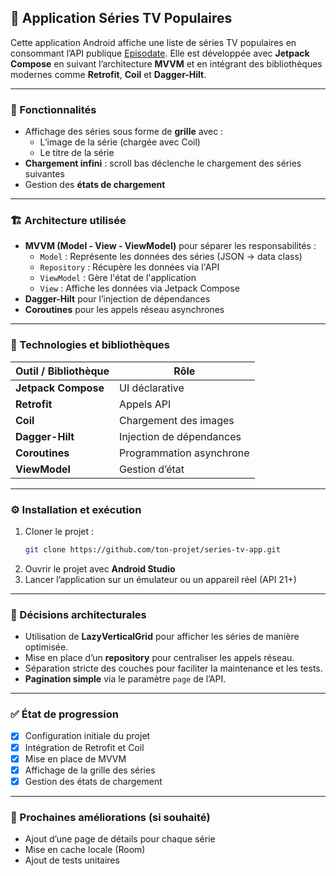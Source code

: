 
## 📱 Application Séries TV Populaires

Cette application Android affiche une liste de séries TV populaires en consommant l’API publique [Episodate](https://www.episodate.com/api). Elle est développée avec **Jetpack Compose** en suivant l’architecture **MVVM** et en intégrant des bibliothèques modernes comme **Retrofit**, **Coil** et **Dagger-Hilt**.

---

### 🚀 Fonctionnalités

- Affichage des séries sous forme de **grille** avec :
  - L’image de la série (chargée avec Coil)
  - Le titre de la série
- **Chargement infini** : scroll bas déclenche le chargement des séries suivantes
- Gestion des **états de chargement**

---

### 🏗️ Architecture utilisée

- **MVVM (Model - View - ViewModel)** pour séparer les responsabilités :
  - `Model` : Représente les données des séries (JSON → data class)
  - `Repository` : Récupère les données via l'API
  - `ViewModel` : Gère l'état de l'application
  - `View` : Affiche les données via Jetpack Compose
- **Dagger-Hilt** pour l’injection de dépendances
- **Coroutines** pour les appels réseau asynchrones

---

### 🧰 Technologies et bibliothèques

| Outil / Bibliothèque | Rôle                     |
| -------------------- | ------------------------ |
| **Jetpack Compose**  | UI déclarative           |
| **Retrofit**         | Appels API               |
| **Coil**             | Chargement des images    |
| **Dagger-Hilt**      | Injection de dépendances |
| **Coroutines**       | Programmation asynchrone |
| **ViewModel**        | Gestion d’état           |

---

### ⚙️ Installation et exécution

1. Cloner le projet :
   ```bash
   git clone https://github.com/ton-projet/series-tv-app.git
   ```
2. Ouvrir le projet avec **Android Studio**
3. Lancer l’application sur un émulateur ou un appareil réel (API 21+)

---

### 📀 Décisions architecturales

- Utilisation de **LazyVerticalGrid** pour afficher les séries de manière optimisée.
- Mise en place d’un **repository** pour centraliser les appels réseau.
- Séparation stricte des couches pour faciliter la maintenance et les tests.
- **Pagination simple** via le paramètre `page` de l’API.

---

### ✅ État de progression

- [x] Configuration initiale du projet
- [x] Intégration de Retrofit et Coil
- [x] Mise en place de MVVM
- [x] Affichage de la grille des séries
- [x] Gestion des états de chargement

---

### 🥮 Prochaines améliorations (si souhaité)

- Ajout d’une page de détails pour chaque série
- Mise en cache locale (Room)
- Ajout de tests unitaires
